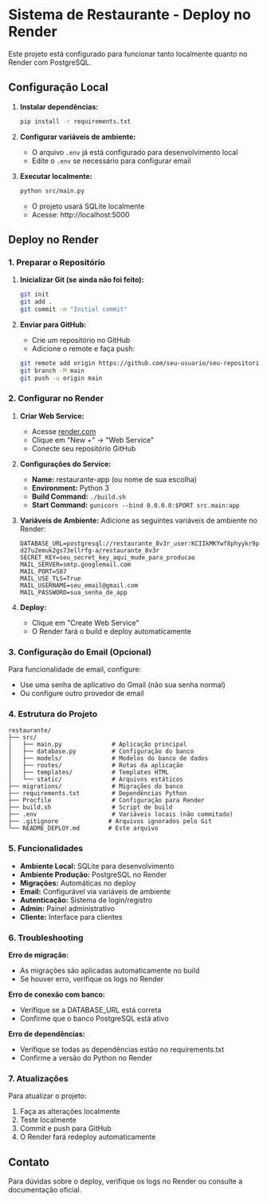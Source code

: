 # Sistema de Restaurante - Deploy no Render

Este projeto está configurado para funcionar tanto localmente quanto no Render com PostgreSQL.

## Configuração Local

1. **Instalar dependências:**
   ```bash
   pip install -r requirements.txt
   ```

2. **Configurar variáveis de ambiente:**
   - O arquivo `.env` já está configurado para desenvolvimento local
   - Edite o `.env` se necessário para configurar email

3. **Executar localmente:**
   ```bash
   python src/main.py
   ```
   - O projeto usará SQLite localmente
   - Acesse: http://localhost:5000

## Deploy no Render

### 1. Preparar o Repositório

1. **Inicializar Git (se ainda não foi feito):**
   ```bash
   git init
   git add .
   git commit -m "Initial commit"
   ```

2. **Enviar para GitHub:**
   - Crie um repositório no GitHub
   - Adicione o remote e faça push:
   ```bash
   git remote add origin https://github.com/seu-usuario/seu-repositorio.git
   git branch -M main
   git push -u origin main
   ```

### 2. Configurar no Render

1. **Criar Web Service:**
   - Acesse [render.com](https://render.com)
   - Clique em "New +" → "Web Service"
   - Conecte seu repositório GitHub

2. **Configurações do Service:**
   - **Name:** restaurante-app (ou nome de sua escolha)
   - **Environment:** Python 3
   - **Build Command:** `./build.sh`
   - **Start Command:** `gunicorn --bind 0.0.0.0:$PORT src.main:app`

3. **Variáveis de Ambiente:**
   Adicione as seguintes variáveis de ambiente no Render:
   
   ```
   DATABASE_URL=postgresql://restaurante_8v3r_user:KCIIkMKYwf8phyykr9pMOHZy1f1Pvtid@dpg-d27u2emuk2gs73ellrfg-a/restaurante_8v3r
   SECRET_KEY=seu_secret_key_aqui_mude_para_producao
   MAIL_SERVER=smtp.googlemail.com
   MAIL_PORT=587
   MAIL_USE_TLS=True
   MAIL_USERNAME=seu_email@gmail.com
   MAIL_PASSWORD=sua_senha_de_app
   ```

4. **Deploy:**
   - Clique em "Create Web Service"
   - O Render fará o build e deploy automaticamente

### 3. Configuração do Email (Opcional)

Para funcionalidade de email, configure:
- Use uma senha de aplicativo do Gmail (não sua senha normal)
- Ou configure outro provedor de email

### 4. Estrutura do Projeto

```
restaurante/
├── src/
│   ├── main.py              # Aplicação principal
│   ├── database.py          # Configuração do banco
│   ├── models/              # Modelos do banco de dados
│   ├── routes/              # Rotas da aplicação
│   ├── templates/           # Templates HTML
│   └── static/              # Arquivos estáticos
├── migrations/              # Migrações do banco
├── requirements.txt         # Dependências Python
├── Procfile                 # Configuração para Render
├── build.sh                 # Script de build
├── .env                     # Variáveis locais (não commitado)
├── .gitignore              # Arquivos ignorados pelo Git
└── README_DEPLOY.md        # Este arquivo
```

### 5. Funcionalidades

- **Ambiente Local:** SQLite para desenvolvimento
- **Ambiente Produção:** PostgreSQL no Render
- **Migrações:** Automáticas no deploy
- **Email:** Configurável via variáveis de ambiente
- **Autenticação:** Sistema de login/registro
- **Admin:** Painel administrativo
- **Cliente:** Interface para clientes

### 6. Troubleshooting

**Erro de migração:**
- As migrações são aplicadas automaticamente no build
- Se houver erro, verifique os logs no Render

**Erro de conexão com banco:**
- Verifique se a DATABASE_URL está correta
- Confirme que o banco PostgreSQL está ativo

**Erro de dependências:**
- Verifique se todas as dependências estão no requirements.txt
- Confirme a versão do Python no Render

### 7. Atualizações

Para atualizar o projeto:
1. Faça as alterações localmente
2. Teste localmente
3. Commit e push para GitHub
4. O Render fará redeploy automaticamente

## Contato

Para dúvidas sobre o deploy, verifique os logs no Render ou consulte a documentação oficial.

